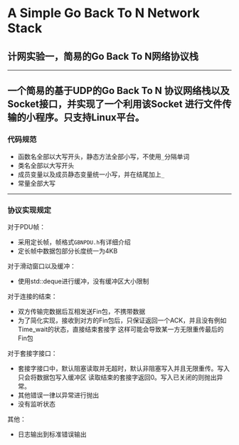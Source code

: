 # A Simple Go Back To N Network Stack

## 计网实验一，简易的Go Back To N网络协议栈

---

一个简易的基于UDP的Go Back To N 协议网络栈以及Socket接口，并实现了一个利用该Socket
进行文件传输的小程序。只支持Linux平台。
---
### 代码规范
* 函数名全部以大写开头，静态方法全部小写，不使用```_```分隔单词
* 类名全部以大写开头
* 成员变量以及成员静态变量统一小写，并在结尾加上```_```
* 常量全部大写


---
### 协议实现规定
对于PDU帧：
* 采用定长帧，帧格式```GBNPDU.h```有详细介绍
* 定长帧中数据包部分长度统一为4KB
 
对于滑动窗口以及缓冲：
* 使用std::deque进行缓冲，没有缓冲区大小限制

对于连接的结束：
* 双方传输完数据后互相发送Fin包，不携带数据
* 为了简化实现，接收到对方的Fin包后，只保证返回一个ACK，并且没有例如Time_wait的状态，直接结束套接字
这样可能会导致某一方无限重传最后的Fin包

对于套接字接口：
* 套接字接口中，默认阻塞读取并无超时，默认非阻塞写入并且无限重传。写入只会将数据包写入缓冲区
读取结束的套接字返回0。写入已关闭的则抛出异常。 
* 其他错误一律以异常进行抛出
* 没有监听状态

其他：
* 日志输出到标准错误输出